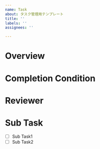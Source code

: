 ```yaml
---
name: Task
about: タスク管理用テンプレート
title: ''
labels: ''
assignees: ''

---
```


# Overview

# Completion Condition

# Reviewer

# Sub Task

- [ ] Sub Task1
- [ ] Sub Task2
